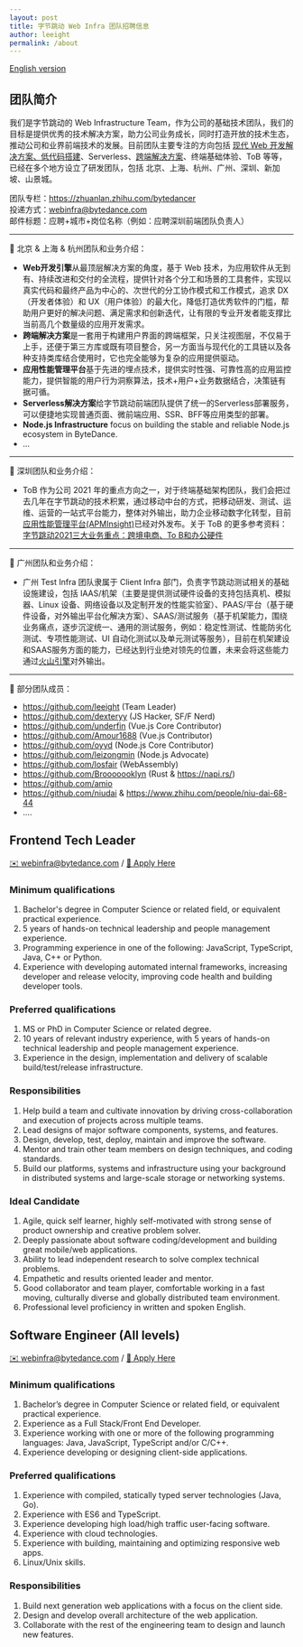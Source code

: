 ```yaml
---
layout: post
title: 字节跳动 Web Infra 团队招聘信息
author: leeight
permalink: /about
---
```


[English version](/en/about)
## 团队简介

我们是字节跳动的 Web Infrastructure Team，作为公司的基础技术团队，我们的目标是提供优秀的技术解决方案，助力公司业务成长，同时打造开放的技术生态，推动公司和业界前端技术的发展。目前团队主要专注的方向包括 [现代 Web 开发解决方案、低代码搭建](https://zhuanlan.zhihu.com/p/88616149)、Serverless、[跨端解决方案](https://tzxhy.github.io/2020/02/19/%E5%85%B3%E4%BA%8E%E8%B7%A8%E7%AB%AF%E6%96%B9%E6%A1%88%E7%9A%84%E8%B0%83%E7%A0%94/)、终端基础体验、ToB 等等，已经在多个地方设立了研发团队，包括 北京、上海、杭州、广州、深圳、新加坡、山景城。

团队专栏：<https://zhuanlan.zhihu.com/bytedancer>  
投递方式：<webinfra@bytedance.com>  
邮件标题：应聘+城市+岗位名称（例如：应聘深圳前端团队负责人）

---

📖 北京 & 上海 & 杭州团队和业务介绍：

* **Web开发引擎**从最顶层解决方案的角度，基于 Web 技术，为应用软件从无到有、持续改进和交付的全流程，提供针对各个分工和场景的工具套件，实现以真实代码和最终产品为中心的、次世代的分工协作模式和工作模式，追求 DX（开发者体验）和 UX（用户体验）的最大化，降低打造优秀软件的门槛，帮助用户更好的解决问题、满足需求和创新迭代，让有限的专业开发者能支撑比当前高几个数量级的应用开发需求。
* **跨端解决方案**是一套用于构建用户界面的跨端框架，只关注视图层，不仅易于上手，还便于第三方库或既有项目整合，另一方面当与现代化的工具链以及各种支持类库结合使用时，它也完全能够为复杂的应用提供驱动。
* **应用性能管理平台**基于先进的埋点技术，提供实时性强、可靠性高的应用监控能力，提供智能的用户行为洞察算法，技术+用户+业务数据结合，决策链有据可循。
* **Serverless解决方案**给字节跳动前端团队提供了统一的Serverless部署服务，可以便捷地实现普通页面、微前端应用、SSR、BFF等应用类型的部署。
* **Node.js Infrastructure** focus on building the stable and reliable Node.js ecosystem in ByteDance.
* ...

---

📖 深圳团队和业务介绍：

* ToB 作为公司 2021 年的重点方向之一，对于终端基础架构团队，我们会把过去几年在字节跳动的技术积累，通过移动中台的方式，把移动研发、测试、运维、运营的一站式平台能力，整体对外输出，助力企业移动数字化转型，目前[应用性能管理平台(APMInsight)](https://datarangers.com.cn/datarangers/product/apminsight)已经对外发布。关于 ToB 的更多参考资料：[字节跳动2021三大业务重点：跨境电商、To B和办公硬件](https://www.sohu.com/a/437231608_115565)

---

📖 广州团队和业务介绍：

* 广州 Test Infra 团队隶属于 Client Infra 部门，负责字节跳动测试相关的基础设施建设，包括 IAAS/机架（主要是提供测试硬件设备的支持包括真机、模拟器、Linux 设备、网络设备以及定制开发的性能实验室）、PAAS/平台（基于硬件设备，对外输出平台化解决方案）、SAAS/测试服务（基于机架能力，围绕业务痛点，逐步沉淀统一、通用的测试服务，例如：稳定性测试、性能防劣化测试、专项性能测试、UI 自动化测试以及单元测试等服务），目前在机架建设和SAAS服务方面的能力，已经达到行业绝对领先的位置，未来会将这些能力通过[火山引擎](https://www.volcengine.cn/)对外输出。

---

🎄 部分团队成员：

* <https://github.com/leeight> (Team Leader)
* <https://github.com/dexteryy> (JS Hacker, SF/F Nerd)
* <https://github.com/underfin> (Vue.js Core Contributor)
* <https://github.com/Amour1688> (Vue.js Contributor)
* <https://github.com/oyyd> (Node.js Core Contributor)
* <https://github.com/leizongmin> (Node.js Advocate)
* <https://github.com/losfair> (WebAssembly)
* <https://github.com/Brooooooklyn> (Rust & https://napi.rs/)
* <https://github.com/amio>
* <https://github.com/niudai> & <https://www.zhihu.com/people/niu-dai-68-44>
* ....

## Frontend Tech Leader

[✉️ webinfra@bytedance.com](mailto:webinfra@bytedance.com) / [🔗 Apply Here](https://jobs.bytedance.com/experienced/position/6963132555878418702/detail)

### Minimum qualifications

1. Bachelor's degree in Computer Science or related field, or equivalent practical experience.
2. 5 years of hands-on technical leadership and people management experience.
3. Programming experience in one of the following: JavaScript, TypeScript, Java, C++ or Python.
4. Experience with developing automated internal frameworks, increasing developer and release velocity, improving code health and building developer tools.

### Preferred qualifications

1. MS or PhD in Computer Science or related degree.
2. 10 years of relevant industry experience, with 5 years of hands-on technical leadership and people management experience.
3. Experience in the design, implementation and delivery of scalable build/test/release infrastructure.

### Responsibilities

1. Help build a team and cultivate innovation by driving cross-collaboration and execution of projects across multiple teams.
2. Lead designs of major software components, systems, and features.
3. Design, develop, test, deploy, maintain and improve the software.
4. Mentor and train other team members on design techniques, and coding standards.
5. Build our platforms, systems and infrastructure using your background in distributed systems and large-scale storage or networking systems.

### Ideal Candidate

1. Agile, quick self learner, highly self-motivated with strong sense of product ownership and creative problem solver.
2. Deeply passionate about software coding/development and building great mobile/web applications.
3. Ability to lead independent research to solve complex technical problems.
4. Empathetic and results oriented leader and mentor.
5. Good collaborator and team player, comfortable working in a fast moving, culturally diverse and globally distributed team environment.
6. Professional level proficiency in written and spoken English.

## Software Engineer (All levels)

[✉️ webinfra@bytedance.com](mailto:webinfra@bytedance.com) / [🔗 Apply Here](https://jobs.bytedance.com/experienced/position?keywords=Web%20Infra)

### Minimum qualifications

1. Bachelor’s degree in Computer Science or related field, or equivalent practical experience.
2. Experience as a Full Stack/Front End Developer.
3. Experience working with one or more of the following programming languages: Java, JavaScript, TypeScript and/or C/C++.
4. Experience developing or designing client-side applications.

### Preferred qualifications

1. Experience with compiled, statically typed server technologies (Java, Go).
2. Experience with ES6 and TypeScript.
3. Experience developing high load/high traffic user-facing software.
4. Experience with cloud technologies.
5. Experience with building, maintaining and optimizing responsive web apps.
6. Linux/Unix skills.

### Responsibilities

1. Build next generation web applications with a focus on the client side.
2. Design and develop overall architecture of the web application.
3. Collaborate with the rest of the engineering team to design and launch new features.